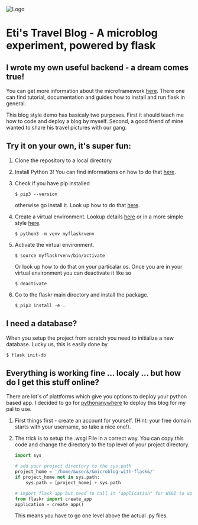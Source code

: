 
![Logo](https://upload.wikimedia.org/wikipedia/commons/thumb/3/3c/Flask_logo.svg/640px-Flask_logo.png)



Eti's Travel Blog - A microblog experiment, powered by flask
====


I wrote my own useful backend - a dream comes true!
----

You can get more information about the microframework [here](https://flask.palletsprojects.com/en/1.1.x/). 
There one can find tutorial, documentation and guides how to install and run flask in general.

This blog style demo has basicaly two purposes. First it should teach me how to code and deploy a blog by myself.
Second, a good friend of mine wanted to share his travel pictures with our gang.

Try it on your own, it's super fun:
----

1. Clone the repository to a local directory

2. Install Python 3!
You can find informations on how to do that [here](https://www.python.org/about/gettingstarted/).

3. Check if you have pip installed
    
    ```
    $ pip3 --version
    ```

    otherwise go install it. Look up how to do that [here](https://pypi.org/project/pip/).

4. Create a virtual environment. Lookup details [here](https://docs.python.org/3/library/venv.html) or in a more simple style [here](https://realpython.com/courses/working-python-virtual-environments/).

    ```
    $ python3 -m venv myflaskrvenv
    ```

5. Activate the virtual environment. 
    ```
    $ source myflaskrvenv/bin/activate
    ```
    Or look up how to do that on your particalar os. Once you are in your virtual environment you can deactivate it like so

    ```
    $ deactivate
    ```

6. Go to the flaskr main directory and install the package.

    ```
    $ pip3 install -e .
    ```

I need a database?
----
When you setup the project from scratch you need to initialize a new database.
Lucky us, this is easily done by
```
$ flask init-db
```

Everything is working fine ... localy ... but how do I get this stuff online?
----
There are lot's of plattforms which give you options to deploy your python based app.
I decided to go for [pythonanywhere](https://www.pythonanywhere.com/) to deploy this blog for my pal to use.

1. First things first - create an account for yourself. (Hint: your free domain starts with your username, so take a nice one!).

2. The trick is to setup the .wsgi File in a correct way. You can copy this code and change the directory to the top level of your project directory.
    ```python
    import sys

    # add your project directory to the sys.path
    project_home = '/home/&user&/&microblog-with-flask&/'
    if project_home not in sys.path:
        sys.path = [project_home] + sys.path

    # import flask app but need to call it "application" for WSGI to work
    from flaskr import create_app
    application = create_app()
    ```
    This means you have to go one level above the actual .py files.
    

